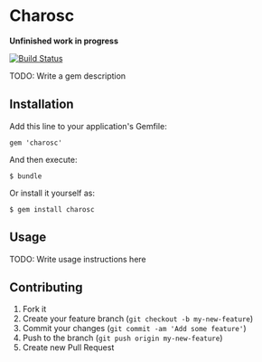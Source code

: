 # Charosc

**Unfinished work in progress**

[![Build Status](https://travis-ci.org/unfodev/charosc.png)](https://travis-ci.org/unfodev/charosc)

TODO: Write a gem description

## Installation

Add this line to your application's Gemfile:

    gem 'charosc'

And then execute:

    $ bundle

Or install it yourself as:

    $ gem install charosc

## Usage

TODO: Write usage instructions here

## Contributing

1. Fork it
2. Create your feature branch (`git checkout -b my-new-feature`)
3. Commit your changes (`git commit -am 'Add some feature'`)
4. Push to the branch (`git push origin my-new-feature`)
5. Create new Pull Request
